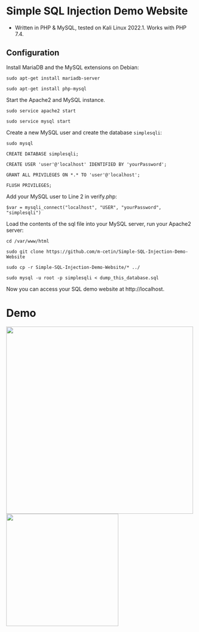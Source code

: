 # Simple SQL Injection Demo Website

* Written in PHP & MySQL, tested on Kali Linux 2022.1. Works with PHP 7.4.

## Configuration

Install MariaDB and the MySQL extensions on Debian:

`sudo apt-get install mariadb-server`

`sudo apt-get install php-mysql`

Start the Apache2 and MySQL instance.

`sudo service apache2 start`

`sudo service mysql start`

Create a new MySQL user and create the database `simplesqli`:

`sudo mysql`

`CREATE DATABASE simplesqli;` 

`CREATE USER 'user'@'localhost' IDENTIFIED BY 'yourPassword';`

`GRANT ALL PRIVILEGES ON *.* TO 'user'@'localhost';`

`FLUSH PRIVILEGES;`

Add your MySQL user to Line 2 in verify.php:

`$var = mysqli_connect("localhost", "USER", "yourPassword", "simplesqli")`

Load the contents of the sql file into your MySQL server, run your Apache2 server:

`cd /var/www/html`

`sudo git clone https://github.com/m-cetin/Simple-SQL-Injection-Demo-Website`

`sudo cp -r Simple-SQL-Injection-Demo-Website/* ../`

`sudo mysql -u root -p simplesqli < dump_this_database.sql`

Now you can access your SQL demo website at http://localhost.

# Demo

<img src=https://user-images.githubusercontent.com/102237861/187039904-f0b79015-9448-4255-a263-d5d368239f00.png width="500">

<img src=https://user-images.githubusercontent.com/102237861/187039894-1924bf29-4254-4a04-be98-dd961c277d98.png width="300">
